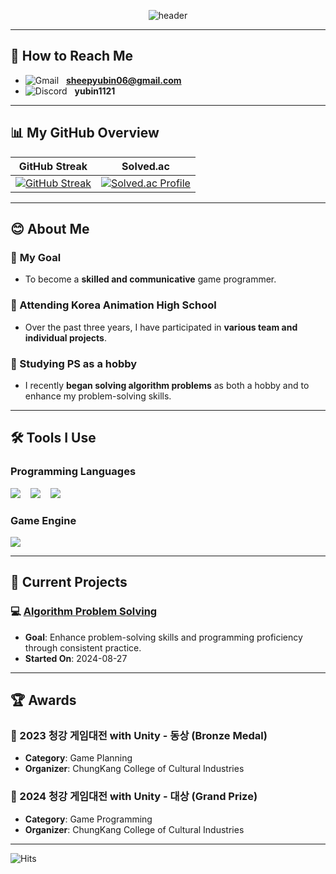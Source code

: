 <div style="text-align: center;">

  <!--Header-->
  ![header](https://capsule-render.vercel.app/api?type=venom&&color=auto&height=300&section=header&text=Yubin's%20Github&fontSize=60)

</div>

---

## 📧 How to Reach Me 
- ![Gmail](https://img.shields.io/badge/Gmail-D14836?style=flat-square&logo=gmail&logoColor=white)&nbsp;&nbsp;&nbsp;**sheepyubin06@gmail.com**
- ![Discord](https://img.shields.io/badge/Discord-5865F2?style=flat-square&logo=discord&logoColor=white)&nbsp;&nbsp;&nbsp;**yubin1121**

---

## 📊 My GitHub Overview
| GitHub Streak | Solved.ac |
|---------------|-----------|
| [![GitHub Streak](https://streak-stats.demolab.com/?user=FRIDAYFREEBIE)](https://git.io/streak-stats) | [![Solved.ac Profile](http://mazassumnida.wtf/api/v2/generate_badge?boj=fridayfreebie)](https://solved.ac/fridayfreebie) |

---

## 😊 **About Me**
### 🎯 **My Goal**  
- To become a **skilled and communicative** game programmer.

### 🏫 Attending **Korea Animation High School**  
- Over the past three years, I have participated in **various team and individual projects**.

### 🧠 Studying **PS as a hobby**  
- I recently **began solving algorithm problems** as both a hobby and to enhance my problem-solving skills.

---

## 🛠️ Tools I Use

### Programming Languages
<img src="https://img.shields.io/badge/C%23-239120?style=for-the-badge&logo=c-sharp&logoColor=white"/>&nbsp;&nbsp;&nbsp;
<img src="https://img.shields.io/badge/C%2B%2B-00599C?style=for-the-badge&logo=c%2B%2B&logoColor=white"/>&nbsp;&nbsp;&nbsp;
<img src="https://img.shields.io/badge/MySQL-00000F?style=for-the-badge&logo=mysql&logoColor=white"/>

### Game Engine
<img src="https://img.shields.io/badge/Unity-100000?style=for-the-badge&logo=unity&logoColor=white"/>

---

## 🚀 Current Projects

### 💻 [Algorithm Problem Solving](https://github.com/FRIDAYFREEBIE/Algorithm)
- **Goal**: Enhance problem-solving skills and programming proficiency through consistent practice.  
- **Started On**: 2024-08-27  

---

## 🏆 Awards
### 🥉 2023 청강 게임대전 with Unity - 동상 (Bronze Medal)
- **Category**: Game Planning  
- **Organizer**: ChungKang College of Cultural Industries  

### 🥇 2024 청강 게임대전 with Unity - 대상 (Grand Prize)
- **Category**: Game Programming  
- **Organizer**: ChungKang College of Cultural Industries  

---

![Hits](https://hits.seeyoufarm.com/api/count/incr/badge.svg?url=https%3A%2F%2Fgithub.com%2FFRIDAYFREEBIE&count_bg=%2379C83D&title_bg=%23555555&icon=github.svg&icon_color=%23E7E7E7&title=visitors&edge_flat=false)

